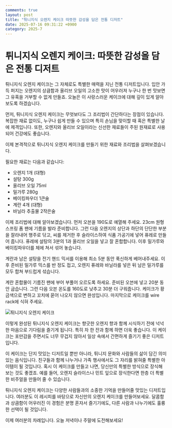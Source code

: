 ```yaml
---
comments: true
layout: post
title: "튀니지식 오렌지 케이크 따뜻한 감성을 담은 전통 디저트"
date: 2025-07-16 09:31:22 +0900
category: 2025-7
---
```


# 튀니지식 오렌지 케이크: 따뜻한 감성을 담은 전통 디저트

튀니지식 오렌지 케이크는 그 자체로도 특별한 매력을 지닌 전통 디저트입니다. 입안 가득 퍼지는 오렌지의 상큼함과 올리브 오일의 고소한 맛이 어우러져 누구나 한 번 맛보면 그 유혹을 거부할 수 없게 만들죠. 오늘은 이 사랑스러운 케이크에 대해 깊이 있게 알아보도록 하겠습니다.

먼저, 튀니지식 오렌지 케이크는 무엇보다도 그 조리법이 간단하다는 장점이 있습니다. 복잡한 재료 없이도, 누구나 쉽게 만들 수 있으며 특히 손님을 맞이할 때 혹은 특별한 날에 제격입니다. 또한, 오렌지와 올리브 오일이라는 신선한 재료들이 주된 원재료로 사용되어 건강에도 좋습니다. 

이제 본격적으로 튀니지식 오렌지 케이크를 만들기 위한 재료와 조리법을 살펴보겠습니다.

필요한 재료는 다음과 같습니다:

- 오렌지 1개 (대형)
- 설탕 300g
- 올리브 오일 75ml
- 밀가루 280g
- 베이킹파우더 1큰술
- 계란 4개 (대형)
- 바닐라 추출물 2작은술

이제 조리법에 대해 알아보겠습니다. 먼저 오븐을 190도로 예열해 주세요. 23cm 원형 스프링 폼 팬에 기름을 발라 준비합니다. 그런 다음 오렌지의 상단과 하단의 단단한 부분을 잘라내어 행주로 닦고, 씨를 제거한 후 슬라이스하여 식품 가공기에 넣어 퓨레로 만들어 줍니다. 퓨레에 설탕의 3분의 1과 올리브 오일을 넣고 잘 혼합합니다. 이후 밀가루와 베이킹파우더를 체에 쳐서 섞어 놓습니다.

 계란과 남은 설탕을 전기 핸드 믹서를 이용해 최소 5분 동안 푹신하게 베어내주세요. 이후 준비된 밀가루 믹스를 반 정도 접고, 오렌지 퓨레와 바닐라를 넣은 뒤 남은 밀가루를 모두 합쳐 부드럽게 섞습니다. 

계란 혼합물이 기름진 팬에 부어 부풀어 오르도록 하세요. 준비된 오븐에 넣고 20분 동안 굽습니다. 그런 다음 오븐 온도를 160도로 낮추고 30분 더 구워줍니다. 케이크가 황금색으로 변하고 꼬치에 묻어 나오지 않으면 완성입니다. 마지막으로 케이크를 wire rack에 식혀 주세요.

![튀니지식 오렌지 케이크](https://www.themealdb.com/images/media/meals/y4jpgq1560459207.jpg)

이렇게 완성된 튀니지식 오렌지 케이크는 향긋한 오렌지 향과 함께 시식하기 전에 넉넉한 마음으로 기다림을 즐기게 됩니다. 특히 차 한 잔과 함께 하면 더욱 좋습니다. 이 케이크는 포만감을 주면서도 너무 무겁지 않아서 일상 속에서 간편하게 즐기기 좋은 디저트입니다. 

이 케이크는 단지 맛있는 디저트일 뿐만 아니라, 튀니지 문화와 사람들의 삶이 담긴 의미 있는 음식입니다. 친구들과 함께 나누거나 가족 행사에서도 그 자리를 밝혀줄 특별한 아이템이 될 것입니다. 혹시 이 케이크를 만들고 나면, 당신만의 특별한 방식으로 장식해 보는 것도 좋겠죠. 예를 들어, 오렌지 슬라이스나 민트 잎으로 장식한다면 한층 더 특별한 비주얼을 만들어 줄 수 있습니다. 

튀니지식 오렌지 케이크는 다양한 사람들과의 소중한 기억을 만들어줄 맛있는 디저트입니다. 여러분도 이 레시피를 바탕으로 자신만의 오렌지 케이크를 만들어보세요. 달콤함과 상큼함이 어우러진 이 경험은 분명 혼자서 즐기기에도, 다른 사람과 나누기에도 훌륭한 선택이 될 것입니다. 

이제 여러분의 차례입니다. 오늘 저녁이나 주말에 도전해보세요!